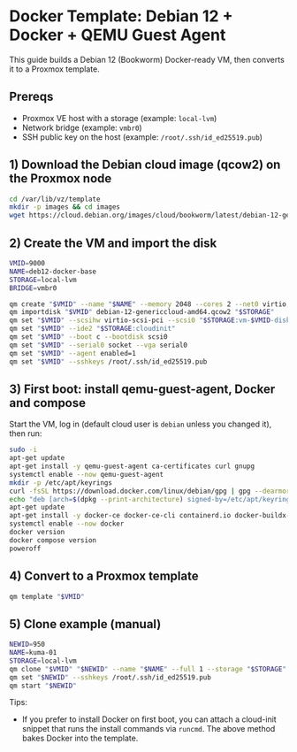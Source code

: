 # Docker Template: Debian 12 + Docker + QEMU Guest Agent

This guide builds a Debian 12 (Bookworm) Docker-ready VM, then converts it to a Proxmox template.

## Prereqs
- Proxmox VE host with a storage (example: `local-lvm`)
- Network bridge (example: `vmbr0`)
- SSH public key on the host (example: `/root/.ssh/id_ed25519.pub`)

## 1) Download the Debian cloud image (qcow2) on the Proxmox node
```bash
cd /var/lib/vz/template
mkdir -p images && cd images
wget https://cloud.debian.org/images/cloud/bookworm/latest/debian-12-genericcloud-amd64.qcow2
```

## 2) Create the VM and import the disk
```bash
VMID=9000
NAME=deb12-docker-base
STORAGE=local-lvm
BRIDGE=vmbr0

qm create "$VMID" --name "$NAME" --memory 2048 --cores 2 --net0 virtio,bridge="$BRIDGE"
qm importdisk "$VMID" debian-12-genericcloud-amd64.qcow2 "$STORAGE"
qm set "$VMID" --scsihw virtio-scsi-pci --scsi0 "$STORAGE:vm-$VMID-disk-0"
qm set "$VMID" --ide2 "$STORAGE:cloudinit"
qm set "$VMID" --boot c --bootdisk scsi0
qm set "$VMID" --serial0 socket --vga serial0
qm set "$VMID" --agent enabled=1
qm set "$VMID" --sshkeys /root/.ssh/id_ed25519.pub
```

## 3) First boot: install qemu-guest-agent, Docker and compose
Start the VM, log in (default cloud user is `debian` unless you changed it), then run:
```bash
sudo -i
apt-get update
apt-get install -y qemu-guest-agent ca-certificates curl gnupg
systemctl enable --now qemu-guest-agent
mkdir -p /etc/apt/keyrings
curl -fsSL https://download.docker.com/linux/debian/gpg | gpg --dearmor -o /etc/apt/keyrings/docker.gpg
echo "deb [arch=$(dpkg --print-architecture) signed-by=/etc/apt/keyrings/docker.gpg] https://download.docker.com/linux/debian $(. /etc/os-release && echo $VERSION_CODENAME) stable" > /etc/apt/sources.list.d/docker.list
apt-get update
apt-get install -y docker-ce docker-ce-cli containerd.io docker-buildx-plugin docker-compose-plugin
systemctl enable --now docker
docker version
docker compose version
poweroff
```

## 4) Convert to a Proxmox template
```bash
qm template "$VMID"
```

## 5) Clone example (manual)
```bash
NEWID=950
NAME=kuma-01
STORAGE=local-lvm
qm clone "$VMID" "$NEWID" --name "$NAME" --full 1 --storage "$STORAGE"
qm set "$NEWID" --sshkeys /root/.ssh/id_ed25519.pub
qm start "$NEWID"
```

Tips:
- If you prefer to install Docker on first boot, you can attach a cloud-init snippet that runs the install commands via `runcmd`. The above method bakes Docker into the template.
